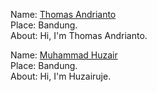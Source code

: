 Name: [Thomas Andrianto](https://github.com/thomzee) <br/>
Place: Bandung. <br/>
About: Hi, I'm Thomas Andrianto. <br/>

Name: [Muhammad Huzair](https://github.com/huzairuje) <br/>
Place: Bandung. <br/>
About: Hi, I'm Huzairuje. <br/>
